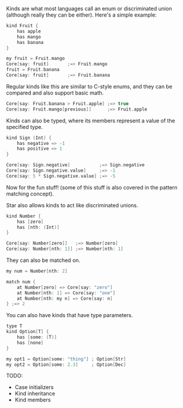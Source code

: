 Kinds are what most languages call an enum or discriminated union (although really they can be either).
Here's a simple example:
```swift
kind Fruit {
	has apple
	has mango
	has banana
}

my fruit = Fruit.mango
Core[say: fruit]       ;=> Fruit.mango
fruit = Fruit.banana
Core[say: fruit]       ;=> Fruit.banana
```

Regular kinds like this are similar to C-style enums, and they can be compared and also support basic math.
```swift
Core[say: Fruit.banana > Fruit.apple] ;=> true
Core[say: Fruit.mango[previous]]      ;=> Fruit.apple
```

Kinds can also be typed, where its members represent a value of the specified type.
```swift
kind Sign (Int) {
	has negative => -1
	has positive => 1
}

Core[say: Sign.negative]           ;=> Sign.negative
Core[say: Sign.negative.value]     ;=> -1
Core[say: 5 * Sign.negative.value] ;=> -5
```


Now for the fun stuff!
(some of this stuff is also covered in the pattern matching concept).

Star also allows kinds to act like discriminated unions.
```swift
kind Number {
	has [zero]
	has [nth: (Int)]
}

Core[say: Number[zero]]   ;=> Number[zero]
Core[say: Number[nth: 1]] ;=> Number[nth: 1]
```

They can also be matched on.
```swift
my num = Number[nth: 2]

match num {
	at Number[zero] => Core[say: "zero"]
	at Number[nth: 1] => Core[say: "one"]
	at Number[nth: my n] => Core[say: n]
} ;=> 2
```

You can also have kinds that have type parameters.
```swift
type T
kind Option[T] {
	has [some: (T)]
	has [none]
}

my opt1 = Option[some: "thing"] ; Option[Str]
my opt2 = Option[some: 2.3]     ; Option[Dec]
```

TODO:
- Case initializers
- Kind inheritance
- Kind members